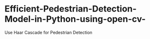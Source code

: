 # Efficient-Pedestrian-Detection-Model-in-Python-using-open-cv-
Use Haar Cascade for Pedestrian Detection 
